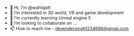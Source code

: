 - 👋 Hi, I’m @wahlajatt
- 👀 I’m interested in 3D world, VR and game development
- 🌱 I’m currently learning Unreal engine 5
- 💞️ I’m looking to collaborate on ...
- 📫 How to reach me - devendersingh1234666@gmail.com

<!---
wahlajatt/wahlajatt is a ✨ special ✨ repository because its `README.md` (this file) appears on your GitHub profile.
You can click the Preview link to take a look at your changes.
--->
